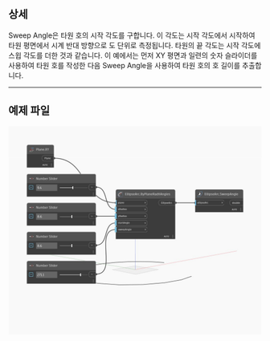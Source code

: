 ## 상세
Sweep Angle은 타원 호의 시작 각도를 구합니다. 이 각도는 시작 각도에서 시작하여 타원 평면에서 시계 반대 방향으로 도 단위로 측정됩니다. 타원의 끝 각도는 시작 각도에 스윕 각도를 더한 것과 같습니다. 이 예에서는 먼저 XY 평면과 일련의 숫자 슬라이더를 사용하여 타원 호를 작성한 다음 Sweep Angle을 사용하여 타원 호의 호 길이를 추출합니다.
___
## 예제 파일

![SweepAngle](./Autodesk.DesignScript.Geometry.EllipseArc.SweepAngle_img.jpg)

